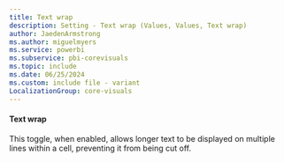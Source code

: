 ```yaml
---
title: Text wrap
description: Setting - Text wrap (Values, Values, Text wrap)
author: JaedenArmstrong
ms.author: miguelmyers
ms.service: powerbi
ms.subservice: pbi-corevisuals
ms.topic: include
ms.date: 06/25/2024
ms.custom: include file - variant
LocalizationGroup: core-visuals
---
```

#### Text wrap

This toggle, when enabled, allows longer text to be displayed on multiple lines within a cell, preventing it from being cut off.
